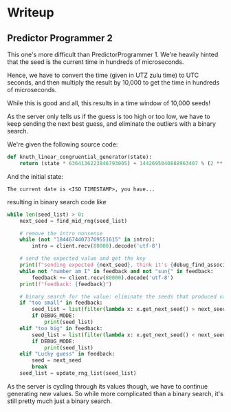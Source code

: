 # Writeup
## Predictor Programmer 2
This one's more difficult than PredictorProgrammer 1. We're heavily hinted that the seed is the current time in hundreds of microseconds.

Hence, we have to convert the time (given in UTZ zulu time) to UTC seconds, and then multiply the result by 10,000 to get the time in hundreds of microseconds.

While this is good and all, this results in a time window of 10,000 seeds!

As the server only tells us if the guess is too high or too low, we have to keep sending the next best guess, and eliminate the outliers with a binary search.

We're given the following source code:
```python
def knuth_linear_congruential_generator(state):
    return (state * 6364136223846793005) + 1442695040888963407 % (2 ** 64)
```
And the initial state:
```
The current date is <ISO TIMESTAMP>, you have...
```
resulting in binary search code like
```python
while len(seed_list) > 0:
    next_seed = find_mid_rng(seed_list)

    # remove the intro nonsense
    while (not "18446744073709551615" in intro):
        intro = client.recv(80000).decode('utf-8')

    # send the expected value and get the key
    print(f"sending expected {next_seed}, think it's {debug_find_associated_value(next_seed, seed_list)}")
    while not "number am I" in feedback and not "sun{" in feedback:
        feedback += client.recv(80000).decode('utf-8')
    print(f"feedback: {feedback}")

    # binary search for the value: eliminate the seeds that produced values too big or too small until we find our real seed
    if "too small" in feedback:
        seed_list = list(filter(lambda x: x.get_next_seed() > next_seed, seed_list))
        if DEBUG_MODE:
            print(seed_list)
    elif "too big" in feedback:
        seed_list = list(filter(lambda x: x.get_next_seed() < next_seed, seed_list))
        if DEBUG_MODE:
            print(seed_list)
    elif "Lucky guess" in feedback:
        seed = next_seed
        break
    seed_list = update_rng_list(seed_list)
```
As the server is cycling through its values though, we have to continue generating new values. So while more complicated than a binary search, it's still pretty much just a binary search.